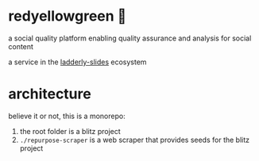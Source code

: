 # redyellowgreen 🚦
a social quality platform enabling quality assurance and analysis for social content

a service in the [ladderly-slides](https://github.com/Vandivier/ladderly-slides) ecosystem

# architecture

believe it or not, this is a monorepo:
1. the root folder is a blitz project
2. `./repurpose-scraper` is a web scraper that provides seeds for the blitz project
